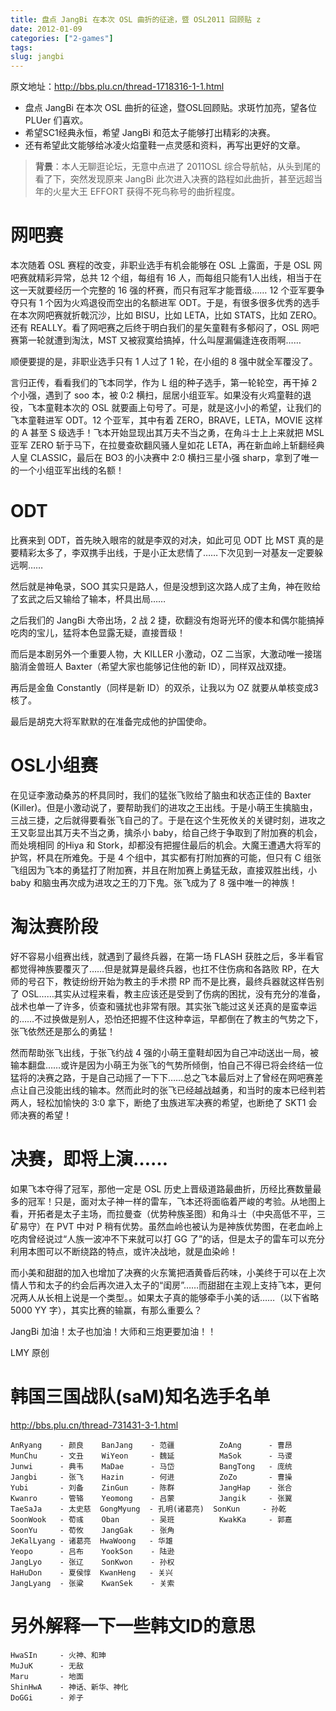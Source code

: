 ```yaml
---
title: 盘点 JangBi 在本次 OSL 曲折的征途，暨 OSL2011 回顾贴 z
date: 2012-01-09
categories: ["2-games"]
tags: 
slug: jangbi
---
```


原文地址：<http://bbs.plu.cn/thread-1718316-1-1.html>

- 盘点 JangBi 在本次 OSL 曲折的征途，暨OSL回顾贴。求斑竹加亮，望各位 PLUer 们喜欢。
- 希望SC1经典永恒，希望 JangBi 和范太子能够打出精彩的决赛。
- 还有希望此文能够给冰凌火焰童鞋一点灵感和资料，再写出更好的文章。

> **背景**：本人无聊逛论坛，无意中点进了 2011OSL 综合导航帖，从头到尾的看了下，突然发现原来 JangBi 此次进入决赛的路程如此曲折，甚至远超当年的火星大王 EFFORT 获得不死鸟称号的曲折程度。

<!--more-->

# 网吧赛

本次随着 OSL 赛程的改变，非职业选手有机会能够在 OSL 上露面，于是 OSL 网吧赛就精彩异常，总共 12 个组，每组有 16 人，而每组只能有1人出线，相当于在这一天就要经历一个完整的 16 强的杯赛，而只有冠军才能晋级…… 12 个亚军要争夺只有 1 个因为火鸡退役而空出的名额进军 ODT。于是，有很多很多优秀的选手在本次网吧赛就折戟沉沙，比如 BISU，比如 LETA，比如 STATS，比如 ZERO。还有 REALLY。看了网吧赛之后终于明白我们的星矢童鞋有多郁闷了，OSL 网吧赛第一轮就遭到淘汰，MST 又被寂寞给搞掉，什么叫屋漏偏逢连夜雨啊……

顺便要提的是，非职业选手只有 1 人过了 1 轮，在小组的 8 强中就全军覆没了。

言归正传，看看我们的飞本同学，作为 L 组的种子选手，第一轮轮空，再干掉 2 个小强，遇到了 soo 本，被 0:2 横扫，屈居小组亚军。如果没有火鸡童鞋的退役，飞本童鞋本次的 OSL 就要画上句号了。可是，就是这小小的希望，让我们的飞本童鞋进军 ODT。12 个亚军，其中有着 ZERO，BRAVE，LETA，MOVIE 这样的 A 甚至 S 级选手！飞本开始显现出其万夫不当之勇，在角斗士上上来就把 MSL 亚军 ZERO 斩于马下，在拉曼查砍翻风骚人皇如花 LETA，再在新血岭上斩翻经典人皇 CLASSIC，最后在 BO3 的小决赛中 2:0 横扫三星小强 sharp，拿到了唯一的一个小组亚军出线的名额！

# ODT

比赛来到 ODT，首先映入眼帘的就是李双的对决，如此可见 ODT 比 MST 真的是要精彩太多了，李双携手出线，于是小正太悲情了……下次见到一对基友一定要躲远啊……

然后就是神龟录，SOO 其实只是路人，但是没想到这次路人成了主角，神在败给了玄武之后又输给了输本，杯具出局……

之后我们的 JangBi 大帝出场，2 战 2 捷，砍翻没有炮哥光环的傻本和偶尔能搞掉吃肉的宝儿，猛将本色显露无疑，直接晋级！

而后是本剧另外一个重要人物，大 KILLER 小激动，OZ 二当家，大激动唯一接瑞脑消金兽班人 Baxter（希望大家也能够记住他的新 ID），同样双战双捷。

再后是金鱼 Constantly（同样是新 ID）的双杀，让我以为 OZ 就要从单核变成3核了。

最后是胡克大将军默默的在准备完成他的护国使命。

# OSL小组赛

在见证李激动桑苏的杯具同时，我们的猛张飞败给了脑虫和状态正佳的 Baxter (Killer)。但是小激动说了，要帮助我们的进攻之王出线。于是小萌王生擒脑虫，三战三捷，之后就得要看张飞自己的了。于是在这个生死攸关的关键时刻，进攻之王又彰显出其万夫不当之勇，擒杀小 baby，给自己终于争取到了附加赛的机会，而处境相同 的Hiya 和 Stork，却都没有把握住最后的机会。大魔王遭遇大将军的护驾，杯具在所难免。于是 4 个组中，其实都有打附加赛的可能，但只有 C 组张飞组因为飞本的勇猛打了附加赛，并且在附加赛上勇猛无敌，直接双胜出线，小 baby 和脑虫再次成为进攻之王的刀下鬼。张飞成为了 8 强中唯一的神族！

# 淘汰赛阶段

好不容易小组赛出线，就遇到了最终兵器，在第一场 FLASH 获胜之后，多半看官都觉得神族要覆灭了……但是就算是最终兵器，也扛不住伤病和各路败 RP，在大师的号召下，教徒纷纷开始为教主的手术攒 RP 而不是比赛，最终兵器就这样告别了 OSL……其实从过程来看，教主应该还是受到了伤病的困扰，没有充分的准备，战术也单一了许多，侦查和骚扰也非常有限。其实张飞能过这关还真的是蛮幸运的……不过换做是别人，恐怕还把握不住这种幸运，早都倒在了教主的气势之下，张飞依然还是那么的勇猛！

然而帮助张飞出线，于张飞约战 4 强的小萌王童鞋却因为自己冲动送出一局，被输本翻盘……或许是因为小萌王为张飞的气势所倾倒，怕自己不得已将会终结一位猛将的决赛之路，于是自己动摇了一下下……总之飞本最后对上了曾经在网吧赛差点让自己没能出线的输本。然而此时的张飞已经越战越勇，和当时的废本已经判若两人，轻松加愉快的 3:0 拿下，断绝了虫族进军决赛的希望，也断绝了 SKT1 会师决赛的希望！

# 决赛，即将上演……

如果飞本夺得了冠军，那他一定是 OSL 历史上晋级道路最曲折，历经比赛数量最多的冠军！只是，面对太子神一样的雷车，飞本还将面临着严峻的考验。从地图上看，开拓者是太子主场，而拉曼查（优势种族圣图）和角斗士（中央高低不平，三矿易守）在 PVT 中对 P 稍有优势。虽然血岭也被认为是神族优势图，在老血岭上吃肉曾经说过“人族一波冲不下来就可以打 GG 了”的话，但是太子的雷车可以充分利用本图可以不断绕路的特点，或许决战地，就是血染岭！

而小美和甜甜的加入也增加了决赛的火东篱把酒黄昏后药味，小美终于可以在上次情人节和太子的约会后再次进入太子的“闺房”……而甜甜在主观上支持飞本，更何况两人从长相上说是一个类型。。如果太子真的能够牵手小美的话……（以下省略 5000 YY 字），其实比赛的输赢，有那么重要么？

JangBi 加油！太子也加油！大师和三炮更要加油！！

LMY 原创

# 韩国三国战队(saM)知名选手名单

<http://bbs.plu.cn/thread-731431-3-1.html>

	AnRyang    - 颜良    BanJang    - 范疆          ZoAng      - 曹昂
	MunChu     - 文丑    WiYeon     - 魏延          MaSok      - 马谡
	Junwi      - 典韦    MaDae      - 马岱          BangTong   - 庞统
	Jangbi     - 张飞    Hazin      - 何进          ZoZo       - 曹操
	Yubi       - 刘备    ZinGun     - 陈群          JangHap    - 张合
	Kwanro     - 管辂    Yeomong    - 吕蒙          Jangik     - 张翼
	TaeSaJa    - 太史慈  GongMyung  - 孔明(诸葛亮)  SonKun     - 孙乾
	SoonWook   - 荀彧    Oban       - 吴班          KwakKa     - 郭嘉
	SoonYu     - 荀攸    JangGak    - 张角           
	JeKalLyang - 诸葛亮  HwaWoong   - 华雄           
	Yeopo      - 吕布    YookSon    - 陆逊           
	JangLyo    - 张辽    SonKwon    - 孙权           
	HaHuDon    - 夏侯惇  KwanHeng   - 关兴           
	JangLyang  - 张粱    KwanSek    - 关索           

# 另外解释一下一些韩文ID的意思

    HwaSIn     - 火神、和珅
    MuJuK      - 无敌
    Maru       - 地面
    ShinHwA    - 神话、新华、神化
    DoGGi      - 斧子